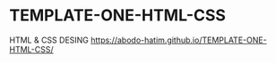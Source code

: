 # TEMPLATE-ONE-HTML-CSS
HTML &amp; CSS DESING
 https://abodo-hatim.github.io/TEMPLATE-ONE-HTML-CSS/
